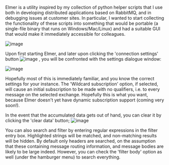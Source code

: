 Elmer is a utility inspired by my collection of python helper scripts that I use both in developing distributed applications based on RabbitMQ, and in debugging issues at customer sites. In particular, I wanted to start collecting the functionality of these scripts into something that would be portable (a single-file binary that runs on Windows/Mac/Linux) and had a suitable GUI that would make it immediately accessible for colleagues.

![image](https://github.com/user-attachments/assets/fae074ab-c3d2-4bb9-bdcf-5ffd838f07fa)

Upon first starting Elmer, and later upon clicking the 'connection settings' button ![image](https://github.com/user-attachments/assets/e6eb92fe-b205-428e-a0ea-92e4dd12c782)
, you will be confronted with the settings dialogue window:

![image](https://github.com/user-attachments/assets/804954c9-a5d5-4f69-97f8-531bada6cf4a)

Hopefully most of this is immediately familiar, and you know the correct settings for your instance.
The 'Wildcard subscription' option, if selected, will cause an initial subscription to be made with no qualifiers, i.e. to every message on the selected exchange. Hopefully this is what you want, because Elmer doesn't yet have dynamic subscription support (coming very soon!).

In the event that the accumulated data gets out of hand, you can clear it by clicking the 'clear data' button; ![image](https://github.com/user-attachments/assets/f02e8441-42f6-4f64-bb2a-ffdf855c6e04)

You can also search and filter by entering regular expressions in the filter entry box. Highlighted strings will be matched, and non-matching results will be hidden. By default only headers are searched, on the assumption that these containing message routing information, and message bodies are likely to be large indeed. However, you can check the 'filter body' option as well (under the hamburger menu) to search everything.


